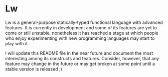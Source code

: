 # Lw
Lw is a general-purpose statically-typed functional language with advanced features.
It is currently in development and some of its features are yet to come or still unstable, nonetheless it has reached
a stage at which people who enjoy experimenting with new programming languages may start to play with it.

I will update this README file in the near future and document the most interesting among its constructs and features.
Consider, however, that any feature may change in the future or may get broken at some point until a stable version is released ;)

